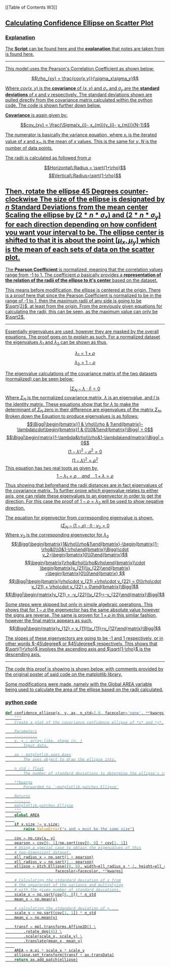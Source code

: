 [[Table of Contents W3]]

## <u>Calculating Confidence Ellipse on Scatter Plot<u/>

### Explanation
The **Script** can be found [here](https://matplotlib.org/stable/gallery/statistics/confidence_ellipse.html) and the **explanation** that notes are taken from is found [here](https://carstenschelp.github.io/2018/09/14/Plot_Confidence_Ellipse_001.html).

---
This model uses the [Pearson's Correlation Coefficient](https://en.wikipedia.org/wiki/Pearson_correlation_coefficient) as shown below:

$$\rho_{xy} = \frac{cov(x,y)}{\sigma_x\sigma_y}$$

Where $cov(x,y)$ is the **covariance** of $(x,y)$ and $\sigma_x$ and $\sigma_y$ are the **standard deviations** of $x$ and $y$ respectively. The standard deviations shown are pulled directly from the covariance matrix calculated within the python code. The code is shown further down below.

**Covariance** is again given by:

$$cov_{xy} = \frac{\Sigma(x_{i}- x_{m})(y_{i}- y_{m})}{N-1}$$

The numerator is basically the variance equation, where $x_i$ is the iterated value of $x$ and $x_m$ is the mean of $x$ values. This is the same for $y$. $N$ is the number of data points.

The radii is calculated as followed from $\rho$

$$Horizontal\:Radius = \sqrt{1+\rho}$$
$$Vertical\:Radius=\sqrt{1-\rho}$$

Then, rotate the ellipse 45 Degrees counter-clockwise
The size of the ellipse is designated by $n$ Standard Deviations from the mean center
Scaling the ellipse by $(2*n*\sigma_x)$ and $(2*n*\sigma_y)$ for each direction depending on how confident you want your interval to be.
The ellipse center is shifted to that it is about the point $[\mu_x,\mu_y]$ which is the mean of each sets of data on the scatter plot.
---
The **Pearson Coefficient** is normalized, meaning that the correlation values range from -1 to 1.
The coefficient $\rho$ basically provides a <u>**representation of the relation of the radii of the ellipse to it's center**</u> based on the dataset.

This means before modification, the ellipse is centered at the origin. There is a proof here that since the Pearson Coefficient is normalized to be in the range of -1 to 1, then the maximum radii of any side is going to be $\sqrt{2}$, at least from the origin. From the previously given equations for calculating the radii, this can be seen, as the maximum value can only be $\sqrt2$.

---
Essentially eigenvalues are used, however they are masked by the overall equations. The proof goes on to explain as such.
For a normalized dataset the eigenvalues $\lambda_1$ and $\lambda_2$ can be shown as thus,

$$\lambda_{1}= 1 + \rho$$
$$\lambda_{2}=1-\rho$$

The eigenvalue calculations of the covariance matrix of the two datasets (normalized) can be seen  below:

$$|\Sigma_N-\lambda\cdot I| = 0$$
Where $\Sigma_N$ is the normalized covariance matrix, $\lambda$ is an eigenvalue, and $I$ is the identity matrix.
These equations show that for $\lambda$ to make the determinant of $\Sigma_N$ zero in their difference are eigenvalues of the matrix $\Sigma_N$.
Broken down the Equation to produce eigenvalues is as follows:
$$\Bigg|\begin{bmatrix}1 & \rho\\\rho & 1\end{bmatrix}-\lambda\cdot\begin{bmatrix}1 & 0\\0&1\end{bmatrix}\Bigg| = 0$$
$$\Bigg|\begin{matrix}1-\lambda&\rho\\\rho&1-\lambda\end{matrix}\Bigg| = 0$$
$$(1-\lambda)^2-\rho^2=0$$
$$(1-\lambda)^2=\rho^2$$
This equation has two real toots as given by,
$$1-\lambda_{1}= \rho\quad and \quad 1+\lambda = \rho$$
Thus showing that beforehand the radii distances are in fact eigenvalues of the covariance matrix. To further prove _which_ eigenvalue relates to either axis, one can relate these eigenvalues to an eigenvector in order to get the direction. For this case the proof of $1-\rho=\lambda_2$ will be used to show negative direction.

The equation for eigenvector from corresponding eigenvalue is shown,
$$(\Sigma_N-(1-\rho)\cdot I)\cdot v_2=0$$
Where $v_2$ is the corresponding eigenvector for $\lambda_2$
$$\Bigg(\begin{bmatrix}1&\rho\\\rho&1\end{bmatrix}-\begin{bmatrix}1-\rho&0\\0&1-\rho\end{bmatrix}\Bigg)\cdot v_2=\begin{bmatrix}0\\0\end{bmatrix}$$
$$\begin{bmatrix}\rho&\rho\\\rho&\rho\end{bmatrix}\cdot \begin{bmatrix}v_{21}\\v_{22}\end{bmatrix} =\begin{bmatrix}0\\0\end{bmatrix} $$
$$\Bigg|\begin{bmatrix}\rho\cdot v_{21} +\rho\cdot v_{22} = 0\\\rho\cdot v_{21} + \rho\cdot v_{22} = 0\end{bmatrix}\Bigg|$$
$$\Bigg|\begin{matrix}v_{21} = -v_{22}\\v_{21}=-v_{22}\end{matrix}\Bigg|$$

Some steps were skipped but only in simple algebraic operations. This shows that for $1-\rho$ the eigenvector has the same absolute value however the signs are reverse. The same is proven for $1+\rho$ in this similar fashion, however the final matrix appears as such,
$$\Bigg|\begin{matrix}v_{12} = v_{11}\\v_{11}=v_{12}\end{matrix}\Bigg|$$

The slopes of these eigenvectors are going to be -1 and 1 respectively, or in other words $-45\degree$ or $45\degree$ respectively. This shows that $\sqrt{1+\rho}$ involves the ascending axis and $\sqrt{1-\rho}$ is the descending axis.

---
The code this proof is showing is shown below, with comments provided by the original poster of said code on the matplotlib library.

Some modifications were made, namely with the Global AREA variable being used to calculate the area of the ellipse based on the radii calculated.
### <u>python code
```python
def confidence_ellipse(x, y, ax, n_std=2.0, facecolor='none', **kwargs):
    """
    Create a plot of the covariance confidence ellipse of *x* and *y*.

    Parameters
    ----------
    x, y : array-like, shape (n, )
        Input data.

    ax : matplotlib.axes.Axes
        The axes object to draw the ellipse into.

    n_std : float
        The number of standard deviations to determine the ellipse's radiuses.

    **kwargs
        Forwarded to `~matplotlib.patches.Ellipse`

    Returns
    -------
    matplotlib.patches.Ellipse
    """
    global AREA
    
    if x.size != y.size:
        raise ValueError("x and y must be the same size")

    cov = np.cov(x, y)
    pearson = cov[0, 1]/np.sqrt(cov[0, 0] * cov[1, 1])
    # Using a special case to obtain the eigenvalues of this
    # two-dimensionl dataset.
    ell_radius_x = np.sqrt(1 + pearson)
    ell_radius_y = np.sqrt(1 - pearson)
    ellipse = ptch.Ellipse((0, 0), width=ell_radius_x * 2, height=ell_radius_y * 2,
                      facecolor=facecolor, **kwargs)

    # Calculating the stdandard deviation of x from
    # the squareroot of the variance and multiplying
    # with the given number of standard deviations.
    scale_x = np.sqrt(cov[0, 0]) * n_std
    mean_x = np.mean(x)

    # calculating the stdandard deviation of y ...
    scale_y = np.sqrt(cov[1, 1]) * n_std
    mean_y = np.mean(y)

    transf = mpl.transforms.Affine2D() \
        .rotate_deg(45) \
        .scale(scale_x, scale_y) \
        .translate(mean_x, mean_y)
    
    AREA = m.pi * scale_x * scale_y
    ellipse.set_transform(transf + ax.transData)
    return ax.add_patch(ellipse)
```
